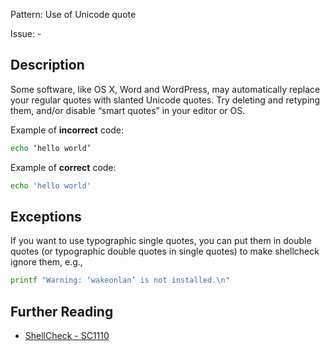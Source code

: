 Pattern: Use of Unicode quote

Issue: -

## Description

Some software, like OS X, Word and WordPress, may automatically replace your regular quotes with slanted Unicode quotes. Try deleting and retyping them, and/or disable “smart quotes” in your editor or OS.

Example of **incorrect** code:

```sh
echo ‘hello world’
```

Example of **correct** code:

```sh
echo 'hello world'
```

## Exceptions

If you want to use typographic single quotes, you can put them in double quotes (or typographic double quotes in single quotes) to make shellcheck ignore them, e.g.,

```sh
printf "Warning: ‘wakeonlan’ is not installed.\n"
```

## Further Reading

* [ShellCheck - SC1110](https://github.com/koalaman/shellcheck/wiki/SC1110)
